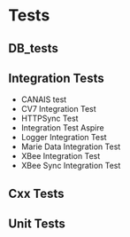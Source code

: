 Tests
=======

## DB_tests

## Integration Tests

  * CANAIS test
  * CV7 Integration Test
  * HTTPSync Test
  * Integration Test Aspire
  * Logger Integration Test
  * Marie Data Integration Test
  * XBee Integration Test
  * XBee Sync Integration Test

## Cxx Tests

## Unit Tests
